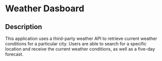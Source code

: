 # Weather Dasboard 

## Description 
This application uses a third-party weather API to retrieve current weather conditions for a particular city. Users are able to search for a specific location and receive the current weather conditions, as well as a five-day forecast. 